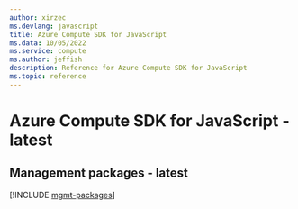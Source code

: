 ```yaml
---
author: xirzec
ms.devlang: javascript
title: Azure Compute SDK for JavaScript
ms.data: 10/05/2022
ms.service: compute
ms.author: jeffish
description: Reference for Azure Compute SDK for JavaScript
ms.topic: reference
---
```

# Azure Compute SDK for JavaScript - latest

## Management packages - latest
[!INCLUDE [mgmt-packages](compute-mgmt-index.md)]
